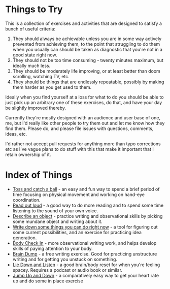 # Things to Try

This is a collection of exercises and activities that are designed to satisfy a bunch of useful criteria:

1. They should always be achievable unless you are in some way actively prevented from achieving them, to the point that struggling to do them when you usually can should be taken as diagnostic that you're not in a good state right now.
2. They should not be too time consuming - twenty minutes maximum, but ideally much less.
3. They should be moderately life improving, or at least better than doom scrolling, watching TV, etc.
4. They should be things that are endlessly repeatable, possibly by making them harder as you get used to them.

Ideally when you find yourself at a loss for what to do you should be able to just pick up an arbitrary one of these exercises, do that, and have your day be slightly improved thereby.

Currently they're mostly designed with an audience and user base of one, me, but I'd really like other people to try them out and let me know how they find them. Please do, and please file issues with questions, comments, ideas, etc.

I'd rather not accept pull requests for anything more than typo corrections etc as I've vague plans to do stuff with this that make it important that I retain ownership of it.

# Index of Things

* [Toss and catch a ball](/things/throw-a-ball.md) - an easy and fun way to spend a brief period of time focusing on physical movement and working on hand-eye coordination.
* [Read out loud](/things/read-out-loud.md) - a good way to do more reading and to spend some time listening to the sound of your own voice.
* [Describe an object](/things/describe-an-object.md) - practice writing and observational skills by picking some mundane object and writing about it.
* [Write down some things you can do right now](/things/could-be-doing.md) - a tool for figuring out some current possibilities, and an exercise for practicing idea generation.
* [Body Check In](/things/body-check-in.md) - more observational writing work, and helps develop skills of paying attention to your body.
* [Brain Dump](/things/brain-dump.md) - a free writing exercise. Good for practicing unstructure writing and for getting you unstuck on something.
* [Lie Down and Listen](/things/lie-and-listen.md) - a good brain/body reset for when you're feeling spacey. Requires a podcast or audio book or similar.
* [Jump Up and Down](/things/jump.md) - a comparatively easy way to get your heart rate up and do some in place exercise
